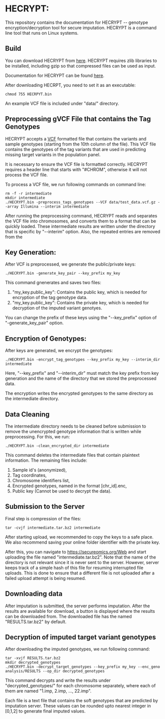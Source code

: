 # HECRYPT: 

This repository contains the documentation for HECRYPT -- genotype encryption/decryption tool for secure imputation. HECRYPT is a command line tool that runs on Linux systems.

## Build ##
You can download HECRYPT from [here](https://secureomics.org/Web/./HECRYPT.bin). HECRYPT requires zlib libraries to be installed, including gzip so that compressed files can be used as input.

Documentation for HECRYPT can be found [here](https://github.com/harmancilab/HECRYPT/).

After downloading HECRPT, you need to set it as an executable:
```
chmod 755 HECRPYT.bin
```

An example VCF file is included under "data/" directory.

## Preprocessing gVCF File that contains the Tag Genotypes ##
HECRYPT accepts a [VCF](https://samtools.github.io/hts-specs/VCFv4.2.pdf) formatted file that contains the variants and sample genotypes (starting from the 10th column of the file). This VCF file contains the genotypes of the tag variants that are used in predicting missing target variants in the population panel.

It is necessary to ensure the VCF file is formatted correctly. HECRYPT requires a header line that starts with "#CHROM", otherwise it will not process the VCF file.

To process a VCF file, we run following commands on command line:
```
rm -f -r intermediate
mkdir intermediate
./HECRYPT.bin -preprocess_tags_genotypes --VCF data/test_data.vcf.gz --array Illumina --interim intermediate
```
After running the preprocessing command, HECRYPT reads and separates the VCF file into chromosomes, and converts them to a format that can be quickly loaded. These intermediate results are written under the directory that is specific by "--interim" option. 
Also, the repeated entries are removed from the 

## Key Generation:
After VCF is preprocessed, we generate the public/private keys:
```
./HECRYPT.bin -generate_key_pair --key_prefix my_key
```
This command gnenerates and saves two files: 
1. "my_key.public_key": Contains the public key, which is needed for encryption of the tag genotype data.
2. "my_key.public_key": Contains the private key, which is needed for decryption of the imputed variant genotyes.

You can change the prefix of these keys using the "--key_prefix" option of "-generate_key_pair" option.

## Encryption of Genotypes:
After keys are generated, we encrypt the genotypes:
```
./HECRYPT.bin -encrypt_tag_genotypes --key_prefix my_key --interim_dir intermediate
```
Here, "--key_prefix" and "--interim_dir" must match the key prefix from key generation and the name of the directory that we stored the preprocessed data.

The encryption writes the encrypted genotypes to the same directory as the intermediate directory.

## Data Cleaning
The intermediate directory needs to be cleaned before submission to remove the unencrypted 
genotype information that is written while preprocessing. For this, we run:
```
./HECRYPT.bin -clean_encrypted_dir intermediate
```
This command deletes the intermediate files that contain plaintext information. The remaining files include:
1. Sample id's (anonymized), 
2. Tag coordinates, 
3. Chromosome identifiers list, 
4. Encrypted genotypes, named in the format [chr_id].enc, 
5. Public key (Cannot be used to decrypt the data).

## Submission to the Server
Final step is compression of the files:
```
tar -cvjf intermediate.tar.bz2 intermediate
```
After starting upload, we recommended to copy the keys to a safe place. We also recommend saving your online folder identifier with the private key.

After this, you can navigate to https://secureomics.org/Web and start uploading the file named "intermediate.tar.bz2". Note that the name of the directory is not relevant since it is never sent to the server. However, server keeps track of a simple hash of this file for resuming interrupted file uploads. This is done to ensure that a different file is not uploaded after a failed upload attempt is being resumed.

## Downloading data 
After imputation is submitted, the server performs imputation. After the results are available for download, a button is displayed where the results can be downloaded from. 
The downloaded file has the named "RESULTS.tar.bz2" by default.

## Decryption of imputed target variant genotypes
After downloading the imputed genotypes, we run following command:
```
tar -xvjf RESULTS.tar.bz2
mkdir decrypted_genotypes
./HECRYPT.bin -decrypt_target_genotypes --key_prefix my_key --enc_geno analysis/RESULTS --op_dir decrypted_genotypes
```
This command decrypts and write the results under "decrypted_genotypes/" for each chromosome separately, where each of them are named "1.imp, 2.imp, ..., 22.imp".

Each file is a text file that contains the soft genotypes that are predicted by imputation server. These values can be rounded upto nearest integer in [0,1,2] to generate final imputed values.